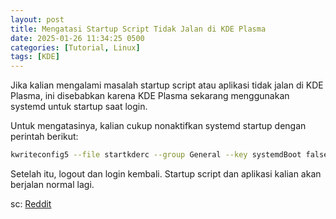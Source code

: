 ```yaml
---
layout: post
title: Mengatasi Startup Script Tidak Jalan di KDE Plasma
date: 2025-01-26 11:34:25 0500
categories: [Tutorial, Linux]
tags: [KDE]
---
```


Jika kalian mengalami masalah startup script atau aplikasi tidak jalan di KDE Plasma,
ini disebabkan karena KDE Plasma sekarang menggunakan systemd untuk startup saat login.

Untuk mengatasinya, kalian cukup nonaktifkan systemd startup dengan perintah berikut:

```sh
kwriteconfig5 --file startkderc --group General --key systemdBoot false
```

Setelah itu, logout dan login kembali. Startup script dan aplikasi kalian akan berjalan normal lagi.

sc: [Reddit](https://www.reddit.com/r/archlinux/comments/ves6mh/comment/inf2mwq/) 